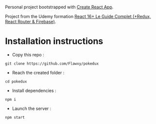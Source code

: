 Personal project bootstrapped with [Create React App](https://github.com/facebook/create-react-app).

Project from the Udemy formation [React 16+ Le Guide Complet (+Redux, React Router & Firebase)](https://www.udemy.com/course/react-le-guide-complet/).

# Installation instructions
-  Copy this repo :

`git clone https://github.com/Flawxy/pokedux`
-  Reach the created folder :

`cd pokedux`
-  Install dependencies :

`npm i`
-  Launch the server :

`npm start`
